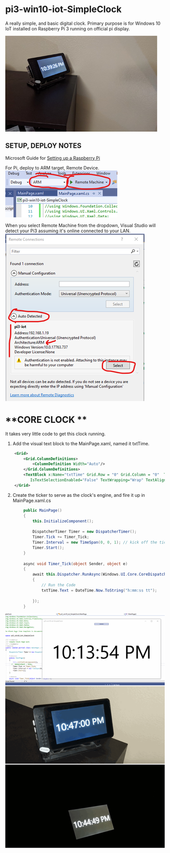 # pi3-win10-iot-SimpleClock
A really simple, and basic digital clock. Primary purpose is for Windows 10 IoT installed on Raspberry Pi 3 running on official pi display.  

![Img Pi3 in Use in Bedroom](pi3SimpleClockBedroomRealLifeDemo.jpg?raw=true "Pi3 on Bedroom Night Stand")  

## SETUP, DEPLOY NOTES
Microsoft Guide for <a href="https://docs.microsoft.com/en-us/windows/iot-core/tutorials/rpi" target="_blank">Setting up a Raspberry Pi </a>

For Pi, deploy to ARM target, Remote Device.  
![Visual Studio Debug Toolbar](pi3-vs-toolbar.png?raw=true "Deploy Target Config")  

When you select Remote Machine from the dropdown, Visual Studio will detect your Pi3 assuming it's online connected to your LAN.  
![Pi3 Auto Detection Remote Machine](pi3-vs-remoteMachine.png?raw=true "Deploy Target Config")


# **CORE CLOCK **
It takes very little code to get this clock running.

1. Add the visual text block to the MainPage.xaml, named it txtTime.
```XML
    <Grid>
        <Grid.ColumnDefinitions>
            <ColumnDefinition Width="Auto"/>
        </Grid.ColumnDefinitions>
        <TextBlock x:Name="txtTime" Grid.Row = "0" Grid.Column = "0"  Text="Initializing Time"
           IsTextSelectionEnabled="False" TextWrapping="Wrap" TextAlignment="Center" HorizontalAlignment="Center" VerticalAlignment="Center" FontSize="140" />
    </Grid>
```

2. Create the ticker to serve as the clock's engine, and fire it up in MainPage.xaml.cs
```C#
        public MainPage()
        {
            this.InitializeComponent();

            DispatcherTimer Timer = new DispatcherTimer();
            Timer.Tick += Timer_Tick;
            Timer.Interval = new TimeSpan(0, 0, 1); // kick off the ticker forever
            Timer.Start();
        }

        async void Timer_Tick(object Sender, object e)
        {
            await this.Dispatcher.RunAsync(Windows.UI.Core.CoreDispatcherPriority.High, () =>
            {
                // Run the Code
                txtTime.Text = DateTime.Now.ToString("h:mm:ss tt");

            });
        }
```

![Alt text](pi3SimpleClockGif.gif?raw=true "Live Clock in Visual Studio")
![Alt text](pi3SimpleClockGif-LightsOn.gif?raw=true "Clock with Lights on")
![Alt text](pi3SimpleClockGif-LiveDark.gif?raw=true "Clock with Lights Off")
